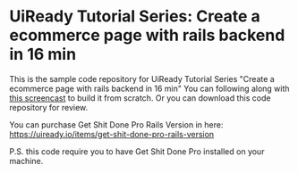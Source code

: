 # UiReady Tutorial Series: Create a ecommerce page with rails backend in 16 min

This is the sample code repository for UiReady Tutorial Series "Create a ecommerce page with rails backend in 16 min"
You can following along with [this screencast](https://www.youtube.com/watch?v=2-GgdayPLro) to build it from scratch. Or you can download this code repository for review.

You can purchase Get Shit Done Pro Rails Version in here:
https://uiready.io/items/get-shit-done-pro-rails-version

P.S. this code require you to have Get Shit Done Pro installed on your machine.
